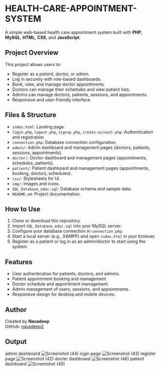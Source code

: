 # HEALTH-CARE-APPOINTMENT-SYSTEM

A simple web-based health care appointment system built with **PHP**, **MySQL**, **HTML**, **CSS**, and **JavaScript**.

## Project Overview

This project allows users to:
- Register as a patient, doctor, or admin.
- Log in securely with role-based dashboards.
- Book, view, and manage doctor appointments.
- Doctors can manage their schedules and view patient lists.
- Admins can manage doctors, patients, sessions, and appointments.
- Responsive and user-friendly interface.

## Files & Structure

- `index.html`: Landing page.
- `login.php`, `logout.php`, `signup.php`, `create-account.php`: Authentication and registration.
- `connection.php`: Database connection configuration.
- `admin/`: Admin dashboard and management pages (doctors, patients, sessions, appointments).
- `doctor/`: Doctor dashboard and management pages (appointments, schedules, patients).
- `patient/`: Patient dashboard and management pages (appointments, booking, doctors, schedules).
- `css/`: Stylesheets for UI.
- `img/`: Images and icons.
- `SQL_Database_edoc.sql`: Database schema and sample data.
- `README.md`: Project documentation.

## How to Use

1. Clone or download this repository.
2. Import `SQL_Database_edoc.sql` into your MySQL server.
3. Configure your database connection in `connection.php`.
4. Start a local server (e.g., XAMPP) and open `index.html` in your browser.
5. Register as a patient or log in as an admin/doctor to start using the system.

## Features

- User authentication for patients, doctors, and admins.
- Patient appointment booking and management.
- Doctor schedule and appointment management.
- Admin management of users, sessions, and appointments.
- Responsive design for desktop and mobile devices.

## Author

Created by **Navadeep**  
GitHub: [navadeep2](https://github.com/navadeep2)

## Output

admin dashboard
![Screenshot (44)](https://github.com/user-attachments/assets/f7d3dcb0-2276-481a-a518-5596646e127e)
login page
![Screenshot (43)](https://github.com/user-attachments/assets/b7983637-a46d-4a3d-81b8-743606655fc7)
register page
![Screenshot (42)](https://github.com/user-attachments/assets/421f75a4-ac86-48f5-9a1a-c0c6432c13af)
docter dashboard
![Screenshot (46)](https://github.com/user-attachments/assets/f3fc98e9-4f20-4db3-b2e2-3485b5e07eb2)
patient dashboard
![Screenshot (45)](https://github.com/user-attachments/assets/4a1dc6a4-55f6-4bc6-9f57-285efb33b921)
